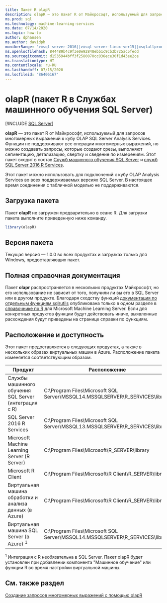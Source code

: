 ```yaml
---
title: Пакет R olapR
description: olapR — это пакет R от Майкрософт, используемый для запросов многомерных выражений к кубу OLAP SQL Server Analysis Services. Функции не поддерживают все операции многомерных выражений, но можно создавать запросы, которые создают срезы, выполняют сегментацию, детализацию, свертку и сведение по измерениям. Этот пакет входит в состав Служб машинного обучения SQL Server и служб SQL Server 2016 R Services.
ms.prod: sql
ms.technology: machine-learning-services
ms.date: 07/14/2020
ms.topic: how-to
author: dphansen
ms.author: davidph
monikerRange: '>=sql-server-2016||>=sql-server-linux-ver15||=sqlallproducts-allversions'
ms.openlocfilehash: 844489b4c9f3e0e92848ebb1c9cb3b725ac5fedd
ms.sourcegitcommit: d1535944bff3f2580070cc036ece30f1d43ee2ce
ms.translationtype: HT
ms.contentlocale: ru-RU
ms.lasthandoff: 07/15/2020
ms.locfileid: "86406167"
---
```

# <a name="olapr-r-package-in-sql-server-machine-learning-services"></a>olapR (пакет R в Службах машинного обучения SQL Server)
 [!INCLUDE [SQL Server](../../includes/applies-to-version/sqlserver.md)]

**olapR** — это пакет R от Майкрософт, используемый для запросов многомерных выражений к кубу OLAP SQL Server Analysis Services. Функции не поддерживают все операции многомерных выражений, но можно создавать запросы, которые создают срезы, выполняют сегментацию, детализацию, свертку и сведение по измерениям. Этот пакет входит в состав [Служб машинного обучения SQL Server](../sql-server-machine-learning-services.md) и [служб SQL Server 2016 R Services](sql-server-r-services.md).

Этот пакет можно использовать для подключений к кубу OLAP Analysis Services во всех поддерживаемых версиях SQL Server. В настоящее время соединения с табличной моделью не поддерживаются.

## <a name="load-package"></a>Загрузка пакета

Пакет **olapR** не загружен предварительно в сеанс R. Для загрузки пакета выполните приведенную ниже команду.

```R
library(olapR)
```

## <a name="package-version"></a>Версия пакета

Текущая версия — 1.0.0 во всех продуктах и загрузках только для Windows, предоставляющих пакет.

## <a name="full-reference-documentation"></a>Полная справочная документация

Пакет **olapr** распространяется в нескольких продуктах Майкрософт, но его использование не зависит от того, получили ли вы его в SQL Server или в другом продукте. Благодаря сходству функций [документация по отдельным функциям sqlrutils](https://docs.microsoft.com/machine-learning-server/r-reference/olapr/olapr) опубликована только в одном разделе в [справочнике по R](https://docs.microsoft.com/machine-learning-server/r-reference/introducing-r-server-r-package-reference) для Microsoft Machine Learning Server. Если для конкретных продуктов функции будут действовать иначе, выявленные расхождения будут приведены на странице справки по функциям.

## <a name="availability-and-location"></a>Расположение и доступность

Этот пакет предоставляется в следующих продуктах, а также в нескольких образах виртуальных машин в Azure. Расположение пакета изменяется соответствующим образом.

Продукт | Расположение |
--------|----------|
Службы машинного обучения SQL Server (интеграция с R) | C:\Program Files\Microsoft SQL Server\MSSQL14.MSSQLSERVER\R_SERVICES\library | 
SQL Server 2016 R Services | C:\Program Files\Microsoft SQL Server\MSSQL13.MSSQLSERVER\R_SERVICES\library
Microsoft Machine Learning Server (R Server) | C:\Program Files\Microsoft\R_SERVER\library |
Microsoft R Client | C:\Program Files\Microsoft\R Client\R_SERVER\library |
Виртуальная машина обработки и анализа данных (в Azure) | C:\Program Files\Microsoft\R Client\R_SERVER\library |
Виртуальная машина SQL Server (в Azure) <sup>1</sup> | C:\Program Files\Microsoft SQL Server\MSSQL14.MSSQLSERVER\R_SERVICES\library |

<sup>1</sup> Интеграция с R необязательна в SQL Server. Пакет olapR будет установлен при добавлении компонента "Машинное обучение" или функции R во время настройки виртуальной машины.


## <a name="see-also"></a>См. также раздел

[Создание запросов многомерных выражений с помощью olapR](how-to-create-mdx-queries-using-olapr.md)
